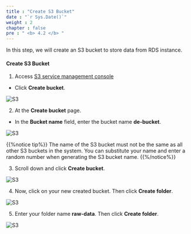 ```yaml
---
title : "Create S3 Bucket"
date : "`r Sys.Date()`"
weight : 2
chapter : false
pre : " <b> 4.2 </b> "
---
```



In this step, we will create an S3 bucket to store data from RDS instance.

#### Create **S3 Bucket**

1. Access [S3 service management console](https://s3.console.aws.amazon.com/s3/home)
  + Click **Create bucket**.

![S3](../../images/4.datastorage/04-create_bucket.png)

2. At the **Create bucket** page.
  + In the **Bucket name** field, enter the bucket name **de-bucket**.

![S3](../../images/4.datastorage/05-enter_bucket_name.png)

 {{%notice tip%}}
The name of the S3 bucket must not be the same as all other S3 buckets in the system. You can substitute your name and enter a random number when generating the S3 bucket name.
{{%/notice%}}

3. Scroll down and click **Create bucket**.

![S3](../../images/4.datastorage/06-create_bucket.png)

4. Now, click on your new created bucket. Then click **Create folder**.

![S3](../../images/4.datastorage/07-create_new_folder.png)

5. Enter your folder name **raw-data**. Then click **Create folder**.

![S3](../../images/4.datastorage/08-enter_folder_name.png)